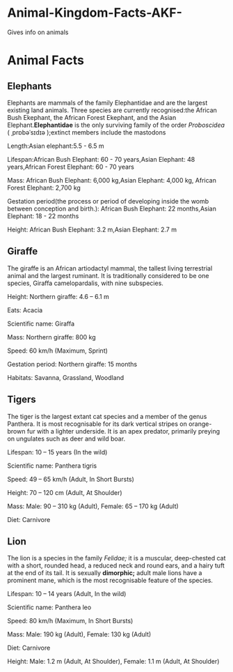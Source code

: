 # Animal-Kingdom-Facts-AKF-
Gives info on animals
<DOCTYPE html>
<meta charset="utf-8">
        
<html>
  <head>
          <style>
#elephants {

  color: red;
  
}
</style>
  </head> 
  <body>
    <h1>Animal Facts
    </h1>
    <h2 id="elephants">Elephants </h2>
    <p>Elephants are mammals of the family Elephantidae and are the largest existing land animals.
    Three species are currently recognised:the African Bush Ekephant, the African Forest Ekephant, and the Asian Elephant.<strong>Elephantidae</strong> is the only surviving family of the order <em>Proboscidea</em> ( ˌprɒbəˈsɪdɪə );extinct members include the mastodons</p>
 <p>Length:Asian elephant:5.5 - 6.5 m</p> 
 <p>Lifespan:African Bush Elephant: 60 - 70 years,Asian Elephant: 48 years,African Forest Elephant: 60 - 70 years</p> 
  <p>Mass: African Bush Elephant: 6,000 kg,Asian Elephant: 4,000 kg, African Forest Elephant: 2,700 kg</p>
  <p>Gestation period(the process or period of developing inside the womb between conception and birth.): African Bush Elephant: 22 months,Asian Elephant: 18 - 22 months</p>
  <p>Height: African Bush Elephant: 3.2 m,Asian Elephant: 2.7 m</p>
        <h2 id="giraffes">Giraffe </h2>
        <p>The giraffe is an African artiodactyl mammal, the tallest living terrestrial animal and the largest ruminant. It is traditionally considered to be one species, Giraffa camelopardalis, with nine subspecies.</p>
<p>Height: Northern giraffe: 4.6 – 6.1 m</p><p>Eats: Acacia</p><p>Scientific name: Giraffa</p><p>Mass: Northern giraffe: 800 kg 
</p><p>Speed: 60 km/h (Maximum, Sprint)</p><p>Gestation period: Northern giraffe: 15 months</p><p>Habitats: Savanna, Grassland, Woodland</p>
        <h2 id="tigers">Tigers </h2>
        <p>The tiger is the largest extant cat species and a member of the genus Panthera. It is most recognisable for its dark vertical stripes on orange-brown fur with a lighter underside. It is an apex predator, primarily preying on ungulates such as deer and wild boar.</p>
        <p>Lifespan: 10 – 15 years (In the wild)</p>
        <p>Scientific name: Panthera tigris</p>
        <p>Speed: 49 – 65 km/h (Adult, In Short Bursts)</p>
        <p>Height: 70 – 120 cm (Adult, At Shoulder)</p>
        <p>Mass: Male: 90 – 310 kg (Adult), Female: 65 – 170 kg (Adult)</p>
        <p>Diet: Carnivore</p>
        <h2 id="lions">Lion </h2>
        <p>The lion is a species in the family <em>Felidae;</em> it is a muscular, deep-chested cat with a short, rounded head, a reduced neck and round ears, and a hairy tuft at the end of its tail. It is sexually <strong>dimorphic;</strong> adult male lions have a prominent mane, which is the most recognisable feature of the species.</p>
        <p>Lifespan: 10 – 14 years (Adult, In the wild)</p>
        <p>Scientific name: Panthera leo</p>
        <p>Speed: 80 km/h (Maximum, In Short Bursts)</p>
        <p>Mass: Male: 190 kg (Adult), Female: 130 kg (Adult)</p>
        <p>Diet: Carnivore</p>
        <p>Height: Male: 1.2 m (Adult, At Shoulder), Female: 1.1 m (Adult, At Shoulder)
</p>


  </body>
</html>
